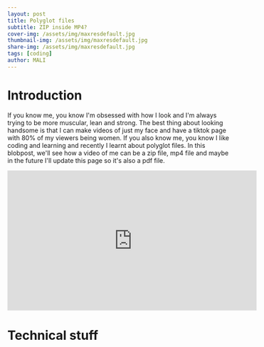 ```yaml
---
layout: post
title: Polyglot files 
subtitle: ZIP inside MP4?
cover-img: /assets/img/maxresdefault.jpg
thumbnail-img: /assets/img/maxresdefault.jpg
share-img: /assets/img/maxresdefault.jpg
tags: [coding]
author: MALI
---
```


# Introduction 
If you know me, you know I'm obsessed with how I look and I'm always trying to be more muscular, lean and strong. The best thing about looking handsome is that I can make videos of just my face and have a tiktok page with 80% of my viewers being women. If you also know me, you know I like coding and learning and recently I learnt about polyglot files. In this blobpost, we'll see how a video of me can be a zip file, mp4 file and maybe in the future I'll update this page so it's also a pdf file. 

<iframe width="560" height="315" src="https://www.youtube.com/embed/FJd_4lDRfWU?si=rV8uuRqJ822-1eOj" title="YouTube video player" frameborder="0" allow="accelerometer; autoplay; clipboard-write; encrypted-media; gyroscope; picture-in-picture; web-share" referrerpolicy="strict-origin-when-cross-origin" allowfullscreen></iframe>

# Technical stuff
